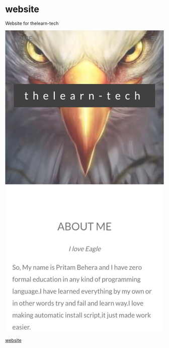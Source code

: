 # website
Website for thelearn-tech


![](https://raw.githubusercontent.com/thelearn-tech/website/main/IMG_20210110_113845.jpg)

[website](https://thelearn-tech.github.io/website)
